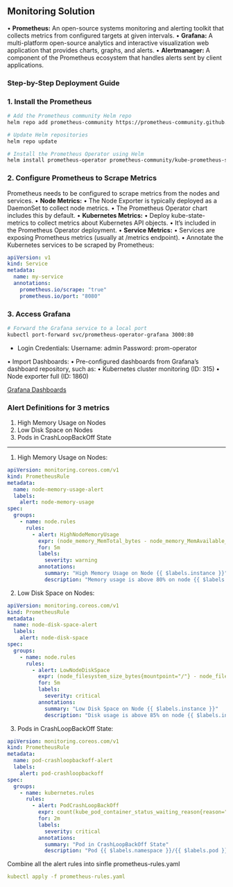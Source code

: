 ## Monitoring Solution 

•	**Prometheus:** An open-source systems monitoring and alerting toolkit that collects metrics from configured targets at given intervals.
•	**Grafana:** A multi-platform open-source analytics and interactive visualization web application that provides charts, graphs, and alerts.
•	**Alertmanager:** A component of the Prometheus ecosystem that handles alerts sent by client applications.

### Step-by-Step Deployment Guide

### 1. Install the Prometheus

```bash
# Add the Prometheus community Helm repo
helm repo add prometheus-community https://prometheus-community.github.io/helm-charts

# Update Helm repositories
helm repo update

# Install the Prometheus Operator using Helm
helm install prometheus-operator prometheus-community/kube-prometheus-stack
```

### 2.  Configure Prometheus to Scrape Metrics


Prometheus needs to be configured to scrape metrics from the nodes and services.
• **Node Metrics:**
•	The Node Exporter is typically deployed as a DaemonSet to collect node metrics.
•	The Prometheus Operator chart includes this by default.
• **Kubernetes Metrics:**
•	Deploy kube-state-metrics to collect metrics about Kubernetes API objects.
•	It’s included in the Prometheus Operator deployment.
• **Service Metrics:**
•	Services are exposing Prometheus metrics (usually at /metrics endpoint).
•	Annotate the Kubernetes services to be scraped by Prometheus:


```yaml
apiVersion: v1
kind: Service
metadata:
  name: my-service
  annotations:
    prometheus.io/scrape: "true"
    prometheus.io/port: "8080"
```

### 3. Access Grafana

```bash
# Forward the Grafana service to a local port
kubectl port-forward svc/prometheus-operator-grafana 3000:80
```

- Login Credentials:
  Username: admin
  Password: prom-operator

•	Import Dashboards:
    •	Pre-configured dashboards from Grafana’s dashboard repository, such as:
        •	Kubernetes cluster monitoring (ID: 315)
        •	Node exporter full (ID: 1860)

[Grafana Dashboards](https://grafana.com/grafana/dashboards/)


### Alert Definitions for 3 metrics

1.	High Memory Usage on Nodes
2.	Low Disk Space on Nodes
3.	Pods in CrashLoopBackOff State
---
1. High Memory Usage on Nodes:

```highmem.yaml
apiVersion: monitoring.coreos.com/v1
kind: PrometheusRule
metadata:
  name: node-memory-usage-alert
  labels:
    alert: node-memory-usage
spec:
  groups:
    - name: node.rules
      rules:
        - alert: HighNodeMemoryUsage
          expr: (node_memory_MemTotal_bytes - node_memory_MemAvailable_bytes) / node_memory_MemTotal_bytes * 100 > 80
          for: 5m
          labels:
            severity: warning
          annotations:
            summary: "High Memory Usage on Node {{ $labels.instance }}"
            description: "Memory usage is above 80% on node {{ $labels.instance }}. Current usage is {{ $value | printf "%.2f" }}%."
```

2.	Low Disk Space on Nodes:

```lowdisk.yaml
apiVersion: monitoring.coreos.com/v1
kind: PrometheusRule
metadata:
  name: node-disk-space-alert
  labels:
    alert: node-disk-space
spec:
  groups:
    - name: node.rules
      rules:
        - alert: LowNodeDiskSpace
          expr: (node_filesystem_size_bytes{mountpoint="/"} - node_filesystem_free_bytes{mountpoint="/"}) / node_filesystem_size_bytes{mountpoint="/"} * 100 > 85
          for: 5m
          labels:
            severity: critical
          annotations:
            summary: "Low Disk Space on Node {{ $labels.instance }}"
            description: "Disk usage is above 85% on node {{ $labels.instance }}. Current usage is {{ $value | printf "%.2f" }}%."
```


3.	Pods in CrashLoopBackOff State:

```crash.yaml
apiVersion: monitoring.coreos.com/v1
kind: PrometheusRule
metadata:
  name: pod-crashloopbackoff-alert
  labels:
    alert: pod-crashloopbackoff
spec:
  groups:
    - name: kubernetes.rules
      rules:
        - alert: PodCrashLoopBackOff
          expr: count(kube_pod_container_status_waiting_reason{reason="CrashLoopBackOff"}) > 0
          for: 2m
          labels:
            severity: critical
          annotations:
            summary: "Pod in CrashLoopBackOff State"
            description: "Pod {{ $labels.namespace }}/{{ $labels.pod }} is in CrashLoopBackOff state."
```

Combine all the alert rules into sinfle prometheus-rules.yaml

```yaml
kubectl apply -f prometheus-rules.yaml
```
